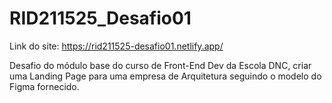 # RID211525_Desafio01
Link do site: https://rid211525-desafio01.netlify.app/

Desafio do módulo base do curso de Front-End Dev da Escola DNC, criar uma Landing Page para uma empresa de Arquitetura seguindo o modelo do Figma fornecido.
